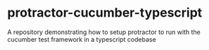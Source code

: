 # protractor-cucumber-typescript
A repository demonstrating how to setup protractor to run with the cucumber test framework in a typescript codebase
